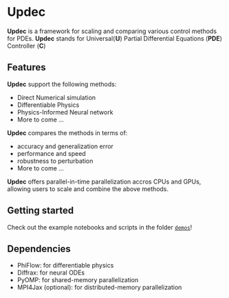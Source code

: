 # Updec

__Updec__ is a framework for scaling and comparing various control methods for PDEs. __Updec__ stands for Universal(__𝕌__) Partial Differential Equations (__PDE__) Controller (__C__)


## Features
__Updec__ support the following methods:
- Direct Numerical simulation
- Differentiable Physics
- Physics-Informed Neural network
- More to come ...

__Updec__ compares the methods in terms of:
- accuracy and generalization error
- performance and speed
- robustness to perturbation
- More to come ...

__Updec__ offers parallel-in-time parallelization accros CPUs and GPUs, allowing users to scale and combine the above methods.


## Getting started
Check out the example notebooks and scripts in  the folder [`demos`](./demos)!


## Dependencies
- PhiFlow: for differentiable physics
- Diffrax: for neural ODEs
- PyOMP: for shared-memory parallelization
- MPI4Jax (optional): for distributed-memory parallelization
